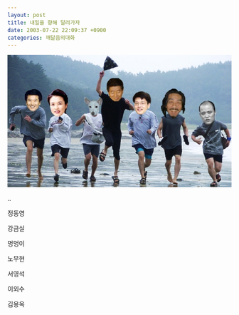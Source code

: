 ```yaml
---
layout: post
title: 내일을 향해 달려가자
date: 2003-07-22 22:09:37 +0900
categories: 깨달음의대화
---
```

<img src="./files/attach/images/198/324/001/1058879377.jpg" border="0" alt="" />  
  
..
  
정동영
  
강금실
  
멍멍이
  
노무현
  
서영석
  
이외수
  
김용옥